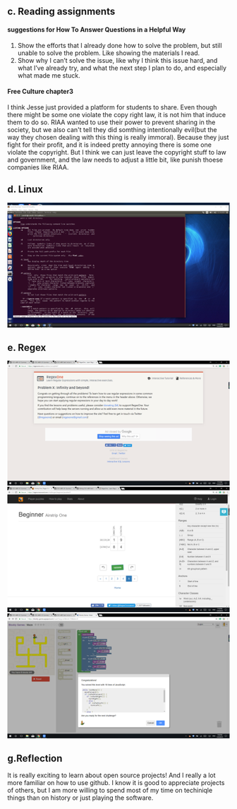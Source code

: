 ## c. Reading assignments
#### suggestions for How To Answer Questions in a Helpful Way
1. Show the efforts that I already done how to solve the problem, but still unable to solve the problem. Like showing the materials I read.
2. Show why I can’t solve the issue, like why I think this issue hard, and what I’ve already try, and what the next step I plan to do, and especially what made me stuck.

#### Free Culture chapter3
  I think Jesse just provided a platform for students to share. Even though there might be some one violate the copy right law, it is not him that induce them to do so. RIAA wanted to use their power to prevent sharing in the society, but we also can't tell they did somthing intentionally evil(but the way they chosen dealing with this thing is really immoral). Because they just fight for their profit, and it is indeed pretty annoying there is some one violate the copyright. But I think we can just leave the copyright stuff to law and government, and the law needs to adjust a little bit, like punish thoese companies like RIAA.

## d. Linux
![test](./Image/Linux.png)

## e. Regex
![test](./Image/Regex.png)
![test](./Image/puzzle.png)
![test](./Image/blockly.png)

## g.Reflection
It is really exciting to learn about open source projects! And I really a lot more familiar on how to use github. I know it is good to appreciate projects of others, but I am more willing to spend most of my time on techiniqle things than on history or just playing the software.
